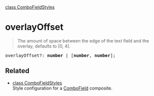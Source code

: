 [class ComboFieldStyles](ComboFieldStyles.md)

# overlayOffset

> The amount of space between the edge of the text field and the overlay, defaults to [0, 4].

<pre class="docgen_signature">overlayOffset?: <b>number</b> | [<b>number</b>, <b>number</b>];</pre>

## Related

- [<!--{ref:class}-->class ComboFieldStyles](ComboFieldStyles.md) \
    Style configuration for a [ComboField](ComboField.md) composite.
